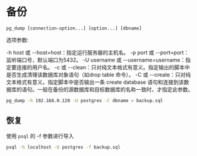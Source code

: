 # 备份

`pg_dump [connection-option...] [option...] [dbname]`

选项参数:

-h host 或 --host=host：指定运行服务器的主机名。
-p port 或 --port=port：监听端口号，默认端口为5432。
-U username 或 --username=username：指定要连接的用户名。
-c 或 --clean：只对纯文本格式有意义。指定输出的脚本中是否生成清理该数据库对象语句（如drop table 命令）。
-C 或 --create：只对纯文本格式有意义。指定脚本中是否输出一条 create database 语句和连接到该数据库的语句。一般在备份的源数据库和目标数据库的名称一致时，才指定此参数。



```bash
pg_dump -h 192.168.0.120 -U postgres -C dbname > backup.sql
```
## 恢复

使用 `psql` 的 -f 参数进行导入

```bash
psql -h localhost -U postgres -f backup.sql
```
